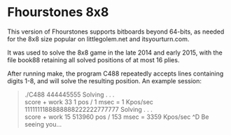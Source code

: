 Fhourstones 8x8
===============

This version of Fhourstones supports bitboards beyond 64-bits,
as needed for the 8x8 size popular on littlegolem.net and itsyourturn.com.

It was used to solve the 8x8 game in the late 2014 and early 2015,
with the file book88 retaining all solved positions of at most 16 plies.

After running make, the program C488 repeatedly accepts lines containing digits 1-8,
and will solve the resulting position. An example session:

> ./C488
444445555
Solving . . .    
score +  work 33  1 pos / 1 msec = 1 Kpos/sec
1111111188888888222222777777
Solving . . .    
score +  work 15  513960 pos / 153 msec = 3359 Kpos/sec
^D
Be seeing you...
